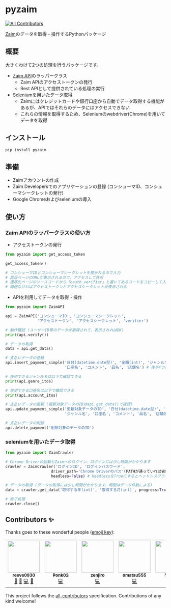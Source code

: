 # pyzaim
<!-- ALL-CONTRIBUTORS-BADGE:START - Do not remove or modify this section -->
[![All Contributors](https://img.shields.io/badge/all_contributors-6-orange.svg?style=flat-square)](#contributors-)
<!-- ALL-CONTRIBUTORS-BADGE:END -->

[Zaim](https://zaim.net/)のデータを取得・操作するPythonパッケージ

## 概要

大きくわけて2つの処理を行うパッケージです。

- [Zaim API](https://dev.zaim.net/)のラッパークラス
  - Zaim APIのアクセストークンの発行
  - Rest APIとして提供されている処理の実行
- [Selenium](https://github.com/SeleniumHQ/selenium/tree/master/py)を用いたデータ取得
  - Zaimにはクレジットカードや銀行口座から自動でデータ取得する機能があるが、APIではそれらのデータにはアクセスできない
  - これらの情報を取得するため、Seleniumのwebdriver(Chrome)を用いてデータを取得

## インストール

```bash
pip install pyzaim
```

## 準備

- Zaimアカウントの作成
- Zaim Developersでのアプリケーションの登録 (コンシューマID、コンシューマシークレットの発行)
- Google Chromeおよびseleniumの導入

## 使い方

### Zaim APIのラッパークラスの使い方

- アクセストークンの発行

```python
from pyzaim import get_access_token

get_access_token()

# コンシューマIDとコンシューマシークレットを聞かれるので入力
# 認証ページのURLが表示されるので、アクセスして許可
# 遷移先ページのソースコードから「oauth_verifier」と書いてあるコードをコピーして入力
# 問題なければアクセストークンとアクセスシークレットが表示される
```

- APIを利用してデータを取得・操作

```python
from pyzaim import ZaimAPI

api = ZaimAPI('コンシューマID', 'コンシューマシークレット',
              'アクセストークン', 'アクセスシークレット', 'verifier')

# 動作確認 (ユーザーID等のデータが取得されて、表示されればOK)
print(api.verify())

# データの取得
data = api.get_data()

# 支払いデータの登録
api.insert_payment_simple('日付(datetime.date型)', '金額(int)', 'ジャンル名',
                          '口座名', 'コメント', '品名', '店舗名') # 後半4つは任意入力

# 使用できるジャンル名は以下で確認できる
print(api.genre_itos)

# 使用できる口座名は以下で確認できる
print(api.account_itos)

# 支払いデータの更新 (更新対象データのIDはapi.get_data()で確認)
api.update_payment_simple('更新対象データのID', '日付(datetime.date型)', '金額(int)',
                          'ジャンル名', '口座名', 'コメント', '品名', '店舗名') # 後半4つは任意入力

# 支払いデータの削除
api.delete_payment('削除対象のデータのID')
```

### seleniumを用いたデータ取得

```python
from pyzaim import ZaimCrawler

# Chrome Driverの起動とZaimへのログイン、ログインには少し時間がかかります
crawler = ZaimCrawler('ログインID', 'ログインパスワード',
                    driver_path='Chrome Driverのパス'(PATHが通っていれば省略可),
                    headless=False) # headlessをTrueにするとヘッドレスブラウザで実行できる

# データの取得 (データの取得には少し時間がかかります、時間はデータ件数による)
data = crawler.get_data('取得する年(int)', '取得する月(int)', progress=True) # progressをFalseにするとプログレスバーを非表示にできる

# 終了処理
crawler.close()
```


## Contributors ✨

Thanks goes to these wonderful people ([emoji key](https://allcontributors.org/docs/en/emoji-key)):

<!-- ALL-CONTRIBUTORS-LIST:START - Do not remove or modify this section -->
<!-- prettier-ignore-start -->
<!-- markdownlint-disable -->
<table>
  <tr>
    <td align="center"><a href="https://fe-notes.work/"><img src="https://avatars.githubusercontent.com/u/38152917?v=4?s=100" width="100px;" alt=""/><br /><sub><b>reeve0930</b></sub></a><br /><a href="#projectManagement-reeve0930" title="Project Management">📆</a> <a href="https://github.com/reeve0930/pyzaim/pulls?q=is%3Apr+reviewed-by%3Areeve0930" title="Reviewed Pull Requests">👀</a> <a href="https://github.com/reeve0930/pyzaim/commits?author=reeve0930" title="Code">💻</a> <a href="https://github.com/reeve0930/pyzaim/commits?author=reeve0930" title="Documentation">📖</a></td>
    <td align="center"><a href="https://github.com/Ponk02"><img src="https://avatars.githubusercontent.com/u/24751394?v=4?s=100" width="100px;" alt=""/><br /><sub><b>Ponk02</b></sub></a><br /><a href="https://github.com/reeve0930/pyzaim/commits?author=Ponk02" title="Code">💻</a></td>
    <td align="center"><a href="http://zenjiro.wordpress.com/"><img src="https://avatars.githubusercontent.com/u/1298249?v=4?s=100" width="100px;" alt=""/><br /><sub><b>zenjiro</b></sub></a><br /><a href="https://github.com/reeve0930/pyzaim/commits?author=zenjiro" title="Code">💻</a></td>
    <td align="center"><a href="https://github.com/omatsu555"><img src="https://avatars.githubusercontent.com/u/40729996?v=4?s=100" width="100px;" alt=""/><br /><sub><b>omatsu555</b></sub></a><br /><a href="https://github.com/reeve0930/pyzaim/commits?author=omatsu555" title="Code">💻</a></td>
    <td align="center"><a href="https://github.com/kagemomiji"><img src="https://avatars.githubusercontent.com/u/5343692?v=4?s=100" width="100px;" alt=""/><br /><sub><b>Y.Tory</b></sub></a><br /><a href="https://github.com/reeve0930/pyzaim/commits?author=kagemomiji" title="Code">💻</a></td>
    <td align="center"><a href="https://knoow.jp/@/Omatsu?preview"><img src="https://avatars.githubusercontent.com/u/7794917?v=4?s=100" width="100px;" alt=""/><br /><sub><b>o-matsu</b></sub></a><br /><a href="https://github.com/reeve0930/pyzaim/commits?author=o-matsu" title="Code">💻</a></td>
  </tr>
</table>

<!-- markdownlint-restore -->
<!-- prettier-ignore-end -->

<!-- ALL-CONTRIBUTORS-LIST:END -->

This project follows the [all-contributors](https://github.com/all-contributors/all-contributors) specification. Contributions of any kind welcome!
